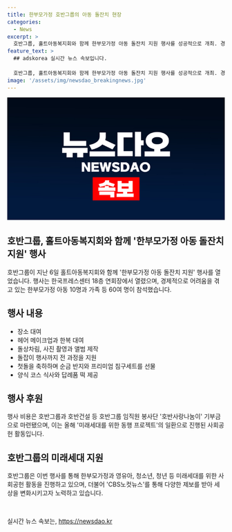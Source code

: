 ```yaml
---
title: 한부모가정 호반그룹의 아동 돌잔치 현장
categories:
  - News
excerpt: >
  호반그룹, 홀트아동복지회와 함께 한부모가정 아동 돌잔치 지원 행사를 성공적으로 개최. 경제적으로 어려움을 겪는 한부모가정 아동 10명과 가족 등 60명 참석. 장소 대여부터 돌잡이 행사까지 모든 과정을 지원하며, 순금 한 돈 반지와 프리미엄 침구세트를 선물로 전달. 행사 비용은 호반그룹과 호반건설 등 임직원 봉사단 호반사랑나눔이 기부금으로 마련. 이는 올해 미래세대를 위한 동행 프로젝트의 일환으로, 한부모가정과 미래세대를 위한 사회공헌 활동을 진행 중. (150자)
feature_text: >
  ## adskorea 실시간 뉴스 속보입니다.

  호반그룹, 홀트아동복지회와 함께 한부모가정 아동 돌잔치 지원 행사를 성공적으로 개최. 경제적으로 어려움을 겪는 한부모가정 아동 10명과 가족 등 60명 참석. 장소 대여부터 돌잡이 행사까지 모든 과정을 지원하며, 순금 한 돈 반지와 프리미엄 침구세트를 선물로 전달. 행사 비용은 호반그룹과 호반건설 등 임직원 봉사단 호반사랑나눔이 기부금으로 마련. 이는 올해 미래세대를 위한 동행 프로젝트의 일환으로, 한부모가정과 미래세대를 위한 사회공헌 활동을 진행 중. (150자)
image: '/assets/img/newsdao_breakingnews.jpg'
---
```


<p><img src="/assets/img/newsdao_breakingnews.jpg" alt="adskorea 속보" /></p>

<h2>호반그룹, 홀트아동복지회와 함께 '한부모가정 아동 돌잔치 지원' 행사</h2>

<p data-ke-size="size16">호반그룹이 지난 6일 홀트아동복지회와 함께 '한부모가정 아동 돌잔치 지원' 행사를 열었습니다. 행사는 한국프레스센터 18층 연회장에서 열렸으며, 경제적으로 어려움을 겪고 있는 한부모가정 아동 10명과 가족 등 60여 명이 참석했습니다.</p>

<h2>행사 내용</h2>

<ul>
    <li>장소 대여</li>
    <li>헤어 메이크업과 한복 대여</li>
    <li>돌상차림, 사진 촬영과 앨범 제작</li>
    <li>돌잡이 행사까지 전 과정을 지원</li>
    <li>첫돌을 축하하며 순금 반지와 프리미엄 침구세트를 선물</li>
    <li>양식 코스 식사와 답례품 떡 제공</li>
</ul>

<h2>행사 후원</h2>

<p data-ke-size="size16">행사 비용은 호반그룹과 호반건설 등 호반그룹 임직원 봉사단 '호반사랑나눔이' 기부금으로 마련됐으며, 이는 올해 '미래세대를 위한 동행 프로젝트'의 일환으로 진행된 사회공헌 활동입니다.</p>

<h2>호반그룹의 미래세대 지원</h2>

<p data-ke-size="size16">호반그룹은 이번 행사를 통해 한부모가정과 영유아, 청소년, 청년 등 미래세대를 위한 사회공헌 활동을 진행하고 있으며, 더불어 'CBS노컷뉴스'를 통해 다양한 제보를 받아 세상을 변화시키고자 노력하고 있습니다.</p>

<p data-ke-size="size16">&nbsp;</p>
실시간 뉴스 속보는, <a href="https://newsdao.kr" rel="dofollow">https://newsdao.kr</a>


